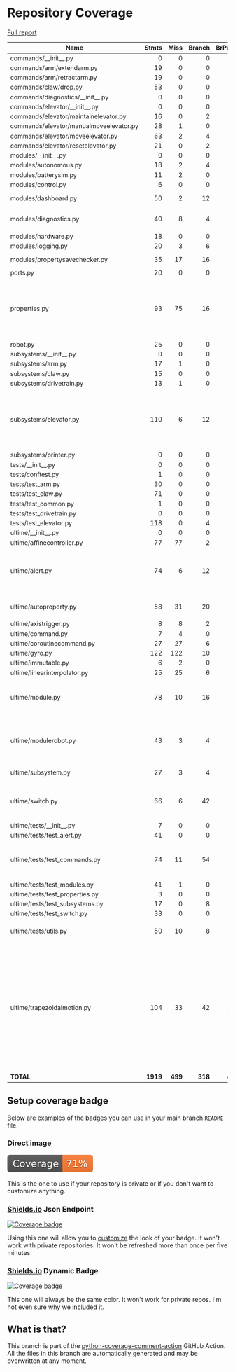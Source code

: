 # Repository Coverage

[Full report](https://htmlpreview.github.io/?https://github.com/Ultime5528/FRC2025/blob/python-coverage-comment-action-data/htmlcov/index.html)

| Name                                    |    Stmts |     Miss |   Branch |   BrPart |   Cover |   Missing |
|---------------------------------------- | -------: | -------: | -------: | -------: | ------: | --------: |
| commands/\_\_init\_\_.py                |        0 |        0 |        0 |        0 |    100% |           |
| commands/arm/extendarm.py               |       19 |        0 |        0 |        0 |    100% |           |
| commands/arm/retractarm.py              |       19 |        0 |        0 |        0 |    100% |           |
| commands/claw/drop.py                   |       53 |        0 |        0 |        0 |    100% |           |
| commands/diagnostics/\_\_init\_\_.py    |        0 |        0 |        0 |        0 |    100% |           |
| commands/elevator/\_\_init\_\_.py       |        0 |        0 |        0 |        0 |    100% |           |
| commands/elevator/maintainelevator.py   |       16 |        0 |        2 |        0 |    100% |           |
| commands/elevator/manualmoveelevator.py |       28 |        1 |        0 |        0 |     96% |        32 |
| commands/elevator/moveelevator.py       |       63 |        2 |        4 |        2 |     94% |    92, 97 |
| commands/elevator/resetelevator.py      |       21 |        0 |        2 |        0 |    100% |           |
| modules/\_\_init\_\_.py                 |        0 |        0 |        0 |        0 |    100% |           |
| modules/autonomous.py                   |       18 |        2 |        4 |        2 |     82% |    30, 34 |
| modules/batterysim.py                   |       11 |        2 |        0 |        0 |     82% |     14-15 |
| modules/control.py                      |        6 |        0 |        0 |        0 |    100% |           |
| modules/dashboard.py                    |       50 |        2 |       12 |        3 |     92% |59, 63->66, 71 |
| modules/diagnostics.py                  |       40 |        8 |        4 |        1 |     75% |31-34, 37-38, 42, 52 |
| modules/hardware.py                     |       18 |        0 |        0 |        0 |    100% |           |
| modules/logging.py                      |       20 |        3 |        6 |        1 |     85% |     25-28 |
| modules/propertysavechecker.py          |       35 |       17 |       16 |        2 |     39% |22-26, 31-47 |
| ports.py                                |       20 |        0 |        0 |        0 |    100% |           |
| properties.py                           |       93 |       75 |       16 |        1 |     17% |19-27, 37-59, 63-79, 83-96, 100-142, 146-180 |
| robot.py                                |       25 |        0 |        0 |        0 |    100% |           |
| subsystems/\_\_init\_\_.py              |        0 |        0 |        0 |        0 |    100% |           |
| subsystems/arm.py                       |       17 |        1 |        0 |        0 |     94% |        25 |
| subsystems/claw.py                      |       15 |        0 |        0 |        0 |    100% |           |
| subsystems/drivetrain.py                |       13 |        1 |        0 |        0 |     92% |        13 |
| subsystems/elevator.py                  |      110 |        6 |       12 |        2 |     93% |57->exit, 101, 118, 130, 139, 142, 145 |
| subsystems/printer.py                   |        0 |        0 |        0 |        0 |    100% |           |
| tests/\_\_init\_\_.py                   |        0 |        0 |        0 |        0 |    100% |           |
| tests/conftest.py                       |        1 |        0 |        0 |        0 |    100% |           |
| tests/test\_arm.py                      |       30 |        0 |        0 |        0 |    100% |           |
| tests/test\_claw.py                     |       71 |        0 |        0 |        0 |    100% |           |
| tests/test\_common.py                   |        1 |        0 |        0 |        0 |    100% |           |
| tests/test\_drivetrain.py               |        0 |        0 |        0 |        0 |    100% |           |
| tests/test\_elevator.py                 |      118 |        0 |        4 |        0 |    100% |           |
| ultime/\_\_init\_\_.py                  |        0 |        0 |        0 |        0 |    100% |           |
| ultime/affinecontroller.py              |       77 |       77 |        2 |        0 |      0% |     1-122 |
| ultime/alert.py                         |       74 |        6 |       12 |        3 |     90% |42, 70, 83, 87, 98, 101, 106->105 |
| ultime/autoproperty.py                  |       58 |       31 |       20 |        2 |     37% |35, 39, 53-102 |
| ultime/axistrigger.py                   |        8 |        8 |        2 |        0 |      0% |      1-16 |
| ultime/command.py                       |        7 |        4 |        0 |        0 |     43% |      7-11 |
| ultime/coroutinecommand.py              |       27 |       27 |        6 |        0 |      0% |      1-41 |
| ultime/gyro.py                          |      122 |      122 |       10 |        0 |      0% |     1-181 |
| ultime/immutable.py                     |        6 |        2 |        0 |        0 |     67% |      3, 8 |
| ultime/linearinterpolator.py            |       25 |       25 |        6 |        0 |      0% |      1-36 |
| ultime/module.py                        |       78 |       10 |       16 |        1 |     88% |15, 21, 24, 27, 45, 51, 63, 66, 69, 97 |
| ultime/modulerobot.py                   |       43 |        3 |        4 |        2 |     89% |18->exit, 24->exit, 55, 58, 61 |
| ultime/subsystem.py                     |       27 |        3 |        4 |        0 |     90% |11, 15, 37 |
| ultime/switch.py                        |       66 |        6 |       42 |        7 |     88% |29->exit, 41, 53, 57, 67, 71, 81 |
| ultime/tests/\_\_init\_\_.py            |        7 |        0 |        0 |        0 |    100% |           |
| ultime/tests/test\_alert.py             |       41 |        0 |        0 |        0 |    100% |           |
| ultime/tests/test\_commands.py          |       74 |       11 |       54 |        5 |     81% |59->51, 61-64, 71-82, 98->95, 106 |
| ultime/tests/test\_modules.py           |       41 |        1 |        0 |        0 |     98% |        17 |
| ultime/tests/test\_properties.py        |        3 |        0 |        0 |        0 |    100% |           |
| ultime/tests/test\_subsystems.py        |       17 |        0 |        8 |        0 |    100% |           |
| ultime/tests/test\_switch.py            |       33 |        0 |        0 |        0 |    100% |           |
| ultime/tests/utils.py                   |       50 |       10 |        8 |        0 |     83% |25-26, 37-40, 49-52 |
| ultime/trapezoidalmotion.py             |      104 |       33 |       42 |       11 |     59% |20, 22, 40-44, 59->exit, 73-91, 110-111, 136->exit, 161, 168, 176, 188, 194, 199-200, 203 |
|                               **TOTAL** | **1919** |  **499** |  **318** |   **45** | **71%** |           |


## Setup coverage badge

Below are examples of the badges you can use in your main branch `README` file.

### Direct image

[![Coverage badge](https://raw.githubusercontent.com/Ultime5528/FRC2025/python-coverage-comment-action-data/badge.svg)](https://htmlpreview.github.io/?https://github.com/Ultime5528/FRC2025/blob/python-coverage-comment-action-data/htmlcov/index.html)

This is the one to use if your repository is private or if you don't want to customize anything.

### [Shields.io](https://shields.io) Json Endpoint

[![Coverage badge](https://img.shields.io/endpoint?url=https://raw.githubusercontent.com/Ultime5528/FRC2025/python-coverage-comment-action-data/endpoint.json)](https://htmlpreview.github.io/?https://github.com/Ultime5528/FRC2025/blob/python-coverage-comment-action-data/htmlcov/index.html)

Using this one will allow you to [customize](https://shields.io/endpoint) the look of your badge.
It won't work with private repositories. It won't be refreshed more than once per five minutes.

### [Shields.io](https://shields.io) Dynamic Badge

[![Coverage badge](https://img.shields.io/badge/dynamic/json?color=brightgreen&label=coverage&query=%24.message&url=https%3A%2F%2Fraw.githubusercontent.com%2FUltime5528%2FFRC2025%2Fpython-coverage-comment-action-data%2Fendpoint.json)](https://htmlpreview.github.io/?https://github.com/Ultime5528/FRC2025/blob/python-coverage-comment-action-data/htmlcov/index.html)

This one will always be the same color. It won't work for private repos. I'm not even sure why we included it.

## What is that?

This branch is part of the
[python-coverage-comment-action](https://github.com/marketplace/actions/python-coverage-comment)
GitHub Action. All the files in this branch are automatically generated and may be
overwritten at any moment.